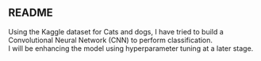 <h2>README</h2>
Using the Kaggle dataset for Cats and dogs, I have tried to build a Convolutional Neural Network (CNN) to perform classification.<br>
I will be enhancing the model using hyperparameter tuning at a later stage.
